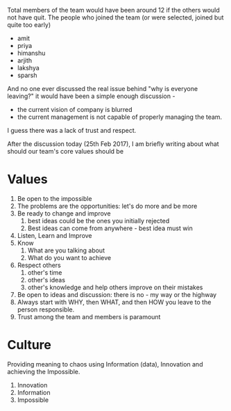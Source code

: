Total members of the team would have been around 12 if the others would not have quit.
The people who joined the team (or were selected, joined but quite too early)
- amit
- priya
- himanshu
- arjith
- lakshya
- sparsh

And no one ever discussed the real issue behind "why is everyone leaving?"
it would have been a simple enough discussion - 
- the current vision of company is blurred
- the current management is not capable of properly managing the team.

I guess there was a lack of trust and respect.

After the discussion today (25th Feb 2017), I am briefly writing about what should our team's core values should be

# Values

1. Be open to the impossible
1. The problems are the opportunities: let's do more and be more
1. Be ready to change and improve
    1. best ideas could be the ones you initially rejected
    1. Best ideas can come from anywhere - best idea must win
1. Listen, Learn and Improve
1. Know
    1. What are you talking about
    1. What do you want to achieve
1. Respect others
    1. other's time
    1. other's ideas
    1. other's knowledge and help others improve on their mistakes
1. Be open to ideas and discussion: there is no - my way or the highway
1. Always start with WHY, then WHAT, and then HOW you leave to the person responsible.
1. Trust among the team and members is paramount

# Culture

Providing meaning to chaos using Information (data), Innovation and achieving the Impossible.

1. Innovation
1. Information
1. Impossible

